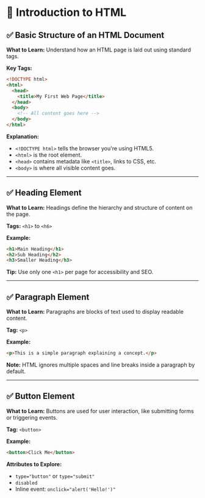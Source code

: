 
# 📘 **Introduction to HTML**

## ✅ **Basic Structure of an HTML Document**

**What to Learn:**
Understand how an HTML page is laid out using standard tags.

**Key Tags:**

```html
<!DOCTYPE html>
<html>
  <head>
    <title>My First Web Page</title>
  </head>
  <body>
    <!-- All content goes here -->
  </body>
</html>
```

**Explanation:**

* `<!DOCTYPE html>` tells the browser you're using HTML5.
* `<html>` is the root element.
* `<head>` contains metadata like `<title>`, links to CSS, etc.
* `<body>` is where all visible content goes.

---

## ✅ **Heading Element**

**What to Learn:**
Headings define the hierarchy and structure of content on the page.

**Tags:**
`<h1>` to `<h6>`

**Example:**

```html
<h1>Main Heading</h1>
<h2>Sub Heading</h2>
<h3>Smaller Heading</h3>
```

**Tip:** Use only one `<h1>` per page for accessibility and SEO.

---

## ✅ **Paragraph Element**

**What to Learn:**
Paragraphs are blocks of text used to display readable content.

**Tag:**
`<p>`

**Example:**

```html
<p>This is a simple paragraph explaining a concept.</p>
```

**Note:** HTML ignores multiple spaces and line breaks inside a paragraph by default.

---

## ✅ **Button Element**

**What to Learn:**
Buttons are used for user interaction, like submitting forms or triggering events.

**Tag:**
`<button>`

**Example:**

```html
<button>Click Me</button>
```

**Attributes to Explore:**

* `type="button"` or `type="submit"`
* `disabled`
* Inline event: `onclick="alert('Hello!')"`

